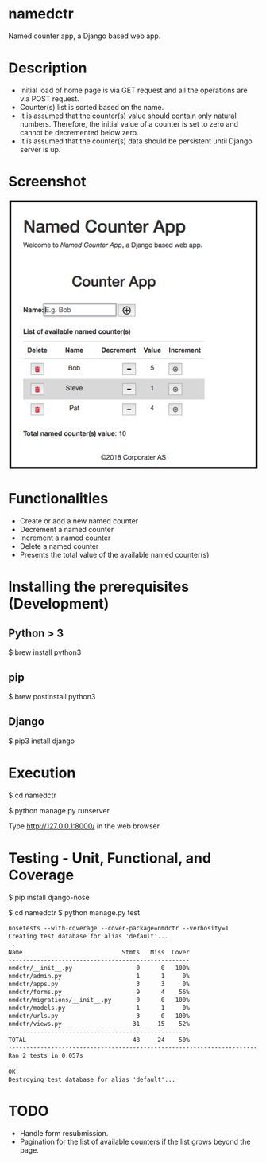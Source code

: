 # namedctr
Named counter app, a Django based web app.

# Description

* Initial load of home page is via GET request and all the operations are via POST request.
* Counter(s) list is sorted based on the name.
* It is assumed that the counter(s) value should contain only natural numbers. Therefore, the initial value of a counter is set to zero and cannot be decremented below zero.
* It is assumed that the counter(s) data should be persistent until Django server is up.

# Screenshot

![Screenshot](https://github.com/rambee/namedctr/blob/master/named_ctr_app_screenshot.png)

# Functionalities

* Create or add a new named counter
* Decrement a named counter
* Increment a named counter
* Delete a named counter
* Presents the total value of the available named counter(s)

# Installing the prerequisites (Development)

## Python > 3

$ brew install python3

## pip

$ brew postinstall python3

## Django

$ pip3 install django

# Execution

$ cd namedctr

$ python manage.py runserver

Type http://127.0.0.1:8000/ in the web browser

# Testing - Unit, Functional, and Coverage

$ pip install django-nose

$ cd namedctr
$ python manage.py test
```
nosetests --with-coverage --cover-package=nmdctr --verbosity=1
Creating test database for alias 'default'...
..
Name                            Stmts   Miss  Cover
---------------------------------------------------
nmdctr/__init__.py                  0      0   100%
nmdctr/admin.py                     1      1     0%
nmdctr/apps.py                      3      3     0%
nmdctr/forms.py                     9      4    56%
nmdctr/migrations/__init__.py       0      0   100%
nmdctr/models.py                    1      1     0%
nmdctr/urls.py                      3      0   100%
nmdctr/views.py                    31     15    52%
---------------------------------------------------
TOTAL                              48     24    50%
----------------------------------------------------------------------
Ran 2 tests in 0.057s

OK
Destroying test database for alias 'default'...
```

# TODO

* Handle form resubmission.
* Pagination for the list of available counters if the list grows beyond the page.
